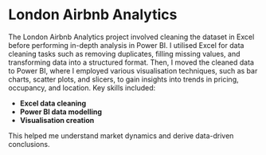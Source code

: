 # London Airbnb Analytics

The London Airbnb Analytics project involved cleaning the dataset in Excel before performing in-depth analysis in Power BI. I utilised Excel for data cleaning tasks such as removing duplicates, filling missing values, and transforming data into a structured format. Then, I moved the cleaned data to Power BI, where I employed various visualisation techniques, such as bar charts, scatter plots, and slicers, to gain insights into trends in pricing, occupancy, and location. Key skills included:

*   **Excel data cleaning**
*   **Power BI data modelling**
*   **Visualisation creation**

This helped me understand market dynamics and derive data-driven conclusions.
